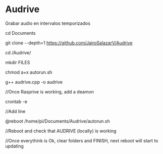 # Audrive
Grabar audio en intervalos temporizados

cd Documents

git clone --depth=1 https://github.com/JairoSalazarV/Audrive

cd /Audrive/

mkdir FILES

chmod a+x autorun.sh

g++ audrive.cpp -o audrive

//Once Rasprive is working, add a deamon

crontab -e

//Add line

@reboot /home/pi/Documents/Audrive/autorun.sh

//Reboot and check that AUDRIVE (locally) is working

//Once everythink is Ok, clear folders and FINISH, next reboot will start to updating
